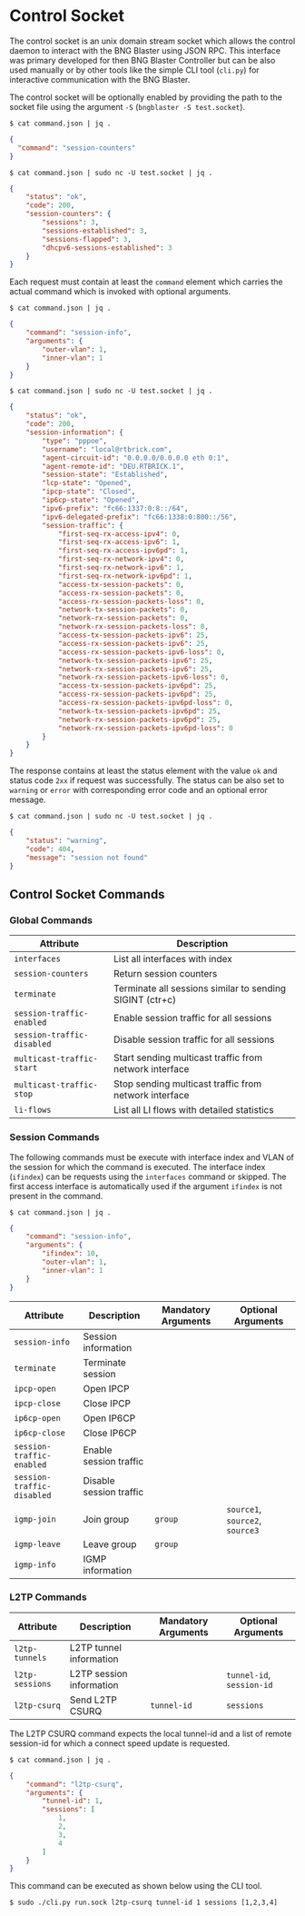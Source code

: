 # Control Socket

The control socket is an unix domain stream socket which allows the control daemon to 
interact with the BNG Blaster using JSON RPC. This interface was primary developed for
then BNG Blaster Controller but can be also used manually or by other tools like the 
simple CLI tool (`cli.py`) for interactive communication with the BNG Blaster. 

The control socket will be optionally enabled by providing the path to the socket file 
using the argument `-S` (`bngblaster -S test.socket`).

`$ cat command.json | jq .`
```json
{
  "command": "session-counters"
}
```
`$ cat command.json | sudo nc -U test.socket | jq .`
```json
{
    "status": "ok",
    "code": 200,
    "session-counters": {
        "sessions": 3,
        "sessions-established": 3,
        "sessions-flapped": 3,
        "dhcpv6-sessions-established": 3
    }
}
```

Each request must contain at least the `command` element which carries 
the actual command which is invoked with optional arguments. 

`$ cat command.json | jq .`
```json
{
    "command": "session-info",
    "arguments": {
        "outer-vlan": 1,
        "inner-vlan": 1
    }
}
```

`$ cat command.json | sudo nc -U test.socket | jq .`
```json
{
    "status": "ok",
    "code": 200,
    "session-information": {
        "type": "pppoe",
        "username": "local@rtbrick.com",
        "agent-circuit-id": "0.0.0.0/0.0.0.0 eth 0:1",
        "agent-remote-id": "DEU.RTBRICK.1",
        "session-state": "Established",
        "lcp-state": "Opened",
        "ipcp-state": "Closed",
        "ip6cp-state": "Opened",
        "ipv6-prefix": "fc66:1337:0:8::/64",
        "ipv6-delegated-prefix": "fc66:1338:0:800::/56",
        "session-traffic": {
            "first-seq-rx-access-ipv4": 0,
            "first-seq-rx-access-ipv6": 1,
            "first-seq-rx-access-ipv6pd": 1,
            "first-seq-rx-network-ipv4": 0,
            "first-seq-rx-network-ipv6": 1,
            "first-seq-rx-network-ipv6pd": 1,
            "access-tx-session-packets": 0,
            "access-rx-session-packets": 0,
            "access-rx-session-packets-loss": 0,
            "network-tx-session-packets": 0,
            "network-rx-session-packets": 0,
            "network-rx-session-packets-loss": 0,
            "access-tx-session-packets-ipv6": 25,
            "access-rx-session-packets-ipv6": 25,
            "access-rx-session-packets-ipv6-loss": 0,
            "network-tx-session-packets-ipv6": 25,
            "network-rx-session-packets-ipv6": 25,
            "network-rx-session-packets-ipv6-loss": 0,
            "access-tx-session-packets-ipv6pd": 25,
            "access-rx-session-packets-ipv6pd": 25,
            "access-rx-session-packets-ipv6pd-loss": 0,
            "network-tx-session-packets-ipv6pd": 25,
            "network-rx-session-packets-ipv6pd": 25,
            "network-rx-session-packets-ipv6pd-loss": 0
        }
    }
}
```

The response contains at least the status element with the value `ok` and status code `2xx` 
if request was successfully. The status can be also set to `warning` or
`error` with corresponding error code and an optional error message. 

`$ cat command.json | sudo nc -U test.socket | jq .`
```json
{
    "status": "warning",
    "code": 404,
    "message": "session not found"
}
```

## Control Socket Commands

### Global Commands

Attribute | Description 
--------- | -----------
`interfaces` | List all interfaces with index
`session-counters` | Return session counters
`terminate` | Terminate all sessions similar to sending SIGINT (ctr+c)
`session-traffic-enabled` | Enable session traffic for all sessions
`session-traffic-disabled` | Disable session traffic for all sessions
`multicast-traffic-start` | Start sending multicast traffic from network interface 
`multicast-traffic-stop` | Stop sending multicast traffic from network interface
`li-flows` | List all LI flows with detailed statistics

### Session Commands

The following commands must be execute with interface index and VLAN of the session
for which the command is executed. The interface index (`ifindex`) can be requests using
the `interfaces` command or skipped. The first access interface is automatically used if 
the argument `ifindex` is not present in the command. 

`$ cat command.json | jq .`
```json
{
    "command": "session-info",
    "arguments": {
        "ifindex": 10,
        "outer-vlan": 1,
        "inner-vlan": 1
    }
}
```

Attribute | Description | Mandatory Arguments | Optional Arguments
--------- | ----------- | ------------------- | ------------------ 
`session-info` | Session information | |
`terminate` | Terminate session | |
`ipcp-open`| Open IPCP | |
`ipcp-close` |Close IPCP | |
`ip6cp-open`| Open IP6CP | |
`ip6cp-close` |Close IP6CP | |
`session-traffic-enabled` | Enable session traffic | |
`session-traffic-disabled` | Disable session traffic | |
`igmp-join` | Join group | `group` | `source1`, `source2`, `source3`
`igmp-leave` | Leave group | `group` |
`igmp-info` | IGMP information | |

### L2TP Commands

Attribute | Description | Mandatory Arguments | Optional Arguments
--------- | ----------- | ------------------- | ------------------ 
`l2tp-tunnels` | L2TP tunnel information | |
`l2tp-sessions` | L2TP session information | | `tunnel-id`, `session-id`
`l2tp-csurq`| Send L2TP CSURQ | `tunnel-id` | `sessions`

The L2TP CSURQ command expects the local tunnel-id and a list of remote 
session-id for which a connect speed update is requested.

`$ cat command.json | jq .`
```json
{
    "command": "l2tp-csurq",
    "arguments": {
        "tunnel-id": 1,
        "sessions": [
            1,
            2,
            3,
            4
        ]
    }
}
```

This command can be executed as shown below using the CLI tool. 

`$ sudo ./cli.py run.sock l2tp-csurq tunnel-id 1 sessions [1,2,3,4]` 